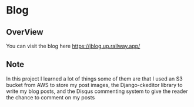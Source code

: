 # Blog
## OverView
You can visit the blog here https://jblog.up.railway.app/

## Note 
In this project I learned a lot of things some of them are that I used an S3 bucket from AWS to store my post images, the Django-ckeditor library to write my blog posts, and the Disqus commenting system to
give the reader the chance to comment on my posts
